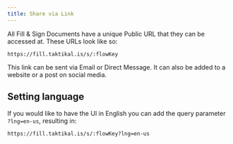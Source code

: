 ```yaml
---
title: Share via Link
---
```


All Fill & Sign Documents have a unique Public URL that they can be accessed at.
These URLs look like so:

```
https://fill.taktikal.is/s/:flowKey
```

This link can be sent via Email or Direct Message. It can also be added to a
website or a post on social media.

## Setting language

If you would like to have the UI in English you can add the query parameter
`?lng=en-us`, resulting in:

```
https://fill.taktikal.is/s/:flowKey?lng=en-us
```
